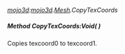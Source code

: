 _[mojo3d](../../modules/mojo3d/mojo3d-module.md):[mojo3d](../../modules/mojo3d/mojo3d-module.md).[Mesh](../../modules/mojo3d/mojo3d-mesh.md).CopyTexCoords_
##### Method CopyTexCoords:Void(  )
Copies texcoord0 to texcoord1.
